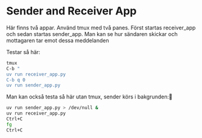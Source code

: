 # Sender and Receiver App

Här finns två appar. Använd tmux med två panes.
Först startas receiver_app och sedan startas sender_app.
Man kan se hur sändaren skickar och mottagaren tar emot dessa meddelanden

Testar så här:

```bash
tmux
C-b "
uv run receiver_app.py
C-b q 0
uv run sender_app.py 
```

Man kan också testa så här utan tmux, sender körs i bakgrunden:

```bash
uv run sender_app.py > /dev/null &
uv run receiver_app.py
Ctrl+C
fg
Ctrl+C
```
